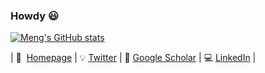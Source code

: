 ### Howdy :smiley:

[![Meng's GitHub stats](https://github-readme-stats.vercel.app/api?username=mengliu1998&show_icons=true&count_private=true&hide=prs,issues)](https://github.com/anuraghazra/github-readme-stats)

|&nbsp;🏡 &nbsp;[Homepage](https://mengliu1998.github.io/)&nbsp;|&nbsp;:bulb:&nbsp;[Twitter](https://twitter.com/mengliu_1998)&nbsp;|&nbsp;:link:&nbsp;[Google Scholar](https://scholar.google.com/citations?user=MlX5wLcAAAAJ&hl=zh-CN)&nbsp;|&nbsp;:computer:&nbsp;[LinkedIn](https://www.linkedin.com/in/meng-liu-4a1813197/)&nbsp;|

